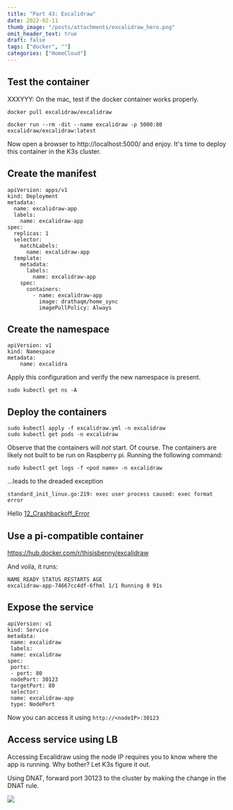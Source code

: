 ```yaml
---
title: "Part 43: Excalidraw"
date: 2022-02-11
thumb_image: "/posts/attachments/excalidraw_hero.png"
omit_header_text: true
draft: false
tags: ["docker", ""]
categories: ["HomeCloud"]
---
```


## Test the container

XXXYYY: On the mac, test if the docker container works properly. 

```
docker pull excalidraw/excalidraw
```

```
docker run --rm -dit --name excalidraw -p 5000:80 excalidraw/excalidraw:latest
```

Now open a browser to http://localhost:5000/ and enjoy. It's time to deploy this container in the K3s cluster.


## Create the manifest

```
apiVersion: apps/v1
kind: Deployment
metadata:
  name: excalidraw-app
  labels:
    name: excalidraw-app
spec:
  replicas: 1
  selector:
    matchLabels:
      name: excalidraw-app
  template:
    metadata:
      labels:
        name: excalidraw-app
    spec:
      containers:
        - name: excalidraw-app
          image: drathaqm/home_sync
          imagePullPolicy: Always
```

## Create the namespace

```
apiVersion: v1
kind: Namespace
metadata:
	name: excalidra
```

Apply this configuration and verify the new namespace is present.

```
sudo kubectl get ns -A
```

## Deploy the containers

```
sudo kubectl apply -f excalidraw.yml -n excalidraw
sudo kubectl get pods -n excalidraw
```

Observe that the containers will _not_ start. Of course. The containers are likely not built to be run on Raspberry pi. Running the following command:

```
sudo kubectl get logs -f <pod name> -n excalidraw
```

...leads to the dreaded exception

```
standard_init_linux.go:219: exec user process caused: exec format error
```

Hello [12_Crashbackoff_Error](/posts/12_crashbackoff_error)

## Use a pi-compatible container

https://hub.docker.com/r/thisisbenny/excalidraw

And voila, it runs:

```
NAME READY STATUS RESTARTS AGE
excalidraw-app-74667cc4df-6fhml 1/1 Running 0 91s
```

## Expose the service

```
apiVersion: v1
kind: Service
metadata:
 name: excalidraw
 labels:
 name: excalidraw
spec:
 ports:
 - port: 80
 nodePort: 30123
 targetPort: 80
 selector:
 name: excalidraw-app
 type: NodePort
```

Now you can access it using `http://<nodeIP>:30123`


## Access service using LB

Accessing Excalidraw using the node IP requires you to know where the app is running. Why bother? Let K3s figure it out. 

Using DNAT, forward port 30123 to the cluster by making the change in the DNAT rule. 

![](/posts/attachments/dnat_excalidraw.png)


